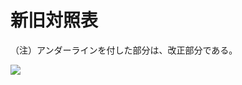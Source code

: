 # 新旧対照表

（注）アンダーラインを付した部分は、改正部分である。

![](https://www.nta.go.jp/tmp/bd5dd047-4086-48f4-8509-29be5e9ec7e2/images/137e9cbcf08c7a1fa563ca571386a6d9532e5fc55b7cc78928b34b9db2f75bfa.jpg)